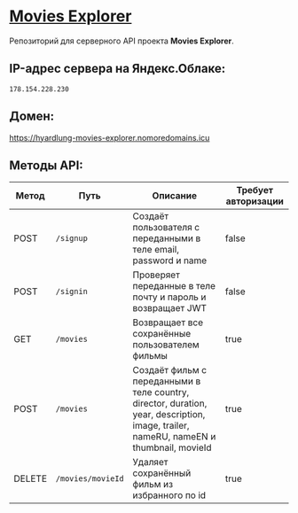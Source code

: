 # [Movies Explorer](https://hyardlung-movies-explorer.nomoredomains.icu)
Репозиторий для серверного API проекта **Movies Explorer**.
  
## IP-адрес сервера на Яндекс.Облаке:
~~~
178.154.228.230
~~~
## Домен:
https://hyardlung-movies-explorer.nomoredomains.icu

## Методы API:
| Метод  | Путь              | Описание                                                                                                                                | Требует авторизации |
|--------|-------------------|-----------------------------------------------------------------------------------------------------------------------------------------|---------------------|
|  POST  | `/signup`         | Cоздаёт пользователя с переданными в теле email, password и name                                                                        |        false        |
|  POST  | `/signin`         | Проверяет переданные в теле почту и пароль и возвращает JWT                                                                             |        false        |
|   GET  | `/movies`         | Возвращает все сохранённые пользователем фильмы                                                                                         |         true        |
|  POST  | `/movies`         | Создаёт фильм с переданными в теле country, director, duration, year, description, image, trailer, nameRU, nameEN и thumbnail, movieId  |         true        |
| DELETE | `/movies/movieId` | Удаляет сохранённый фильм из избранного по id                                                                                           |         true        |
